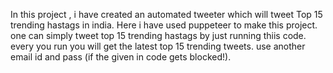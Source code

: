 In this project , i have created an automated tweeter which will tweet Top 15 trending hastags in india.
Here i have used puppeteer to make this project.
one can simply tweet top 15 trending hastags by just running thiis code. every you run you will get the latest top 15 trending tweets.
use another email id and pass (if the given in code gets blocked!).
